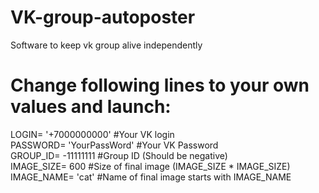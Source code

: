 # VK-group-autoposter
Software to keep vk group alive independently
# Change following lines to your own values and launch:
LOGIN= '+7000000000'         #Your VK login  
PASSWORD= 'YourPassWord'     #Your VK Password  
GROUP_ID= -11111111          #Group ID (Should be negative)  
IMAGE_SIZE= 600              #Size of final image (IMAGE_SIZE * IMAGE_SIZE)  
IMAGE_NAME= 'cat'            #Name of final image starts with IMAGE_NAME  
